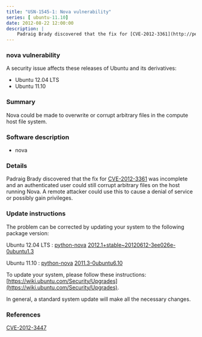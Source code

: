 ```yaml
---
title: "USN-1545-1: Nova vulnerability"
series: [ ubuntu-11.10]
date: 2012-08-22 12:00:00
description: |
    Padraig Brady discovered that the fix for [CVE-2012-3361](http://people.ubuntu.com/~ubuntu-security/cve/CVE-2012-3361) was incomplete and an authenticated user could still corrupt arbitrary files on the host running Nova. A remote attacker could use this to cause a denial of service or possibly gain privileges. 
--- 
```

 
 


### nova vulnerability

A security issue affects these releases of Ubuntu and its derivatives:

* Ubuntu 12.04 LTS
* Ubuntu 11.10

### Summary

Nova could be made to overwrite or corrupt arbitrary files in the compute host file system.

### Software description

* nova 

### Details

Padraig Brady discovered that the fix for [CVE-2012-3361](http://people.ubuntu.com/~ubuntu-security/cve/CVE-2012-3361) was incomplete and an authenticated user could still corrupt arbitrary files on the host running Nova. A remote attacker could use this to cause a denial of service or possibly gain privileges. 

### Update instructions

The problem can be corrected by updating your system to the following package version:

Ubuntu 12.04 LTS
 : [python-nova](https://launchpad.net/ubuntu/+source/nova) <span> [2012.1+stable~20120612-3ee026e-0ubuntu1.3](https://launchpad.net/ubuntu/+source/nova/2012.1+stable~20120612-3ee026e-0ubuntu1.3) </span> 

Ubuntu 11.10
 : [python-nova](https://launchpad.net/ubuntu/+source/nova) <span> [2011.3-0ubuntu6.10](https://launchpad.net/ubuntu/+source/nova/2011.3-0ubuntu6.10) </span> 

To update your system, please follow these instructions: [https://wiki.ubuntu.com/Security/Upgrades](https://wiki.ubuntu.com/Security/Upgrades).

In general, a standard system update will make all the necessary changes. 

### References

 
 [CVE-2012-3447](http://people.ubuntu.com/~ubuntu-security/cve/CVE-2012-3447)
 

